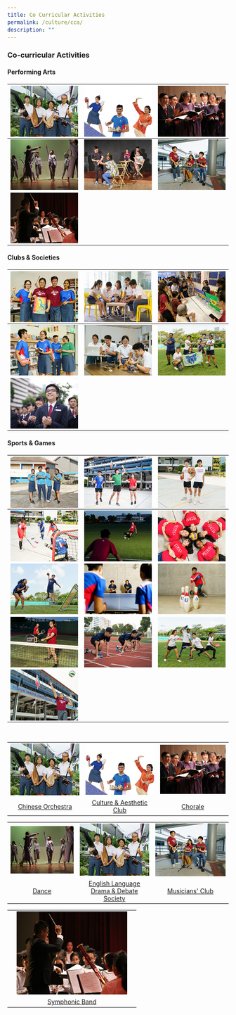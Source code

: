 ```yaml
---
title: Co Curricular Activities
permalink: /culture/cca/
description: ""
---
```

### **Co-curricular Activities** 
#### **Performing Arts**

| <a href="/culture/cca/performing-arts/chinese-orchestra/"><img src="/images/CCA/cca1.jpg" align = "center"></a> | <a href="/culture/cca/performing-arts/culture-and-aesthetic-club/"><img src="/images/CCA/cca2.jpg" align = "center"></a> | <a href="/culture/cca/performing-arts/chorale/"><img src="/images/CCA/cca3.jpg" align = "center"></a> |
| --------   | --------     | --------    |
| <a href="/culture/cca/performing-arts/dance/"><img src="/images/CCA/cca4.jpg" align = "center"></a> | <a href="/culture/cca/performing-arts/eldds/"><img src="/images/CCA/cca5.jpg" align = "center"></a> | <a href="/culture/cca/performing-arts/musicians-club/"><img src="/images/CCA/cca6.jpg" align = "center"></a> |
| <a href="/culture/cca/performing-arts/symphonic-band/"><img src="/images/CCA/cca7.jpg" align = "center"></a> |               |               |

#### **Clubs & Societies**

| <a href="/culture/cca/clubs-and-societies/art-and-guitar/club/"><img src="/images/CCA/cca8.jpg" align = "center"></a> | <a href="/culture/cca/clubs-and-societies/class-leaders-council/"><img src="/images/CCA/cca9.jpg" align = "center"></a> | <a href="/culture/cca/clubs-and-societies/interact-club/"><img src="/images/CCA/cca10.jpg" align = "center"></a> |
| --------   | --------     | --------    |
| <a href="/culture/cca/clubs-and-societies/library-council-and-strategy-club/"><img src="/images/CCA/cca11.jpg" align = "center"></a> | <a href="/culture/cca/clubs-and-societies/makers-academy/"><img src="/images/CCA/cca12.jpg" align = "center"></a> | <a href="/culture/cca/clubs-and-societies/outdoor-adventure-club/"><img src="/images/CCA/cca13.jpg" align = "center"></a> |
| <a href="/culture/cca/clubs-and-societies/students-council/"><img src="/images/CCA/cca14.jpg" align = "center"></a> |               |               |


#### **Sports & Games**

| <a href="/culture/cca/sports-and-games/air-weapons/"><img src="/images/CCA/cca15.jpg" align = "center"></a> | <a href="/culture/cca/sports-and-games/badminton/"><img src="/images/CCA/cca16.jpg" align = "center"></a> | <a href="/culture/cca/sports-and-games/basketball/"><img src="/images/CCA/cca17.jpg" align = "center"></a> |
| --------   | --------     | --------    |
| <a href="/culture/cca/sports-and-games/floorball/"><img src="/images/CCA/cca18.jpg" align = "center"></a> | <a href="/culture/cca/sports-and-games/football/"><img src="/images/CCA/cca19.jpg" align = "center"></a> | <a href="/culture/cca/sports-and-games/netball/"><img src="/images/CCA/cca20.jpg" align = "center"></a>|
| <a href="/culture/cca/sports-and-games/modular-sports/"><img src="/images/CCA/cca21.jpg" align = "center"></a> | <a href="/culture/cca/sports-and-games/table-tennis/"><img src="/images/CCA/cca22.jpg" align = "center"></a> | <a href="/culture/cca/sports-and-games/tenpin-bowling/"><img src="/images/CCA/cca23.jpg" align = "center"></a> |
| <a href="/culture/cca/sports-and-games/tennis/"><img src="/images/CCA/cca24.jpg" align = "center"></a> | <a href="/culture/cca/sports-and-games/track-and-field/"><img src="/images/CCA/cca25.jpg" align = "center"></a> | <a href="/culture/cca/sports-and-games/ultimate-frisbee/"><img src="/images/CCA/cca26.jpg" align = "center"></a> |
| <a href="/culture/cca/sports-and-games/volleyball/"><img src="/images/CCA/cca27.jpg" align = "center"></a> |               |               |

<br clear="left" />	

<table>
	<tr>
    <td style= "text-align: center;">
			<a href="/culture/cca/performing-arts/chinese-orchestra/"><img src="/images/CCA/cca1.jpg"></a>
		</td>
		<td style= "text-align: center;">
			<a href="/culture/cca/performing-arts/malay-language-elective-programme/"><img src="/images/CCA/cca2.jpg"></a>
		</td>
    <td style= "text-align: center;">
			<a href="/culture/cca/performing-arts/student-leadership/"><img src="/images/CCA/cca3.jpg" ></a>
		</td>
	</tr>
		<tr>
    <td style= "text-align: center;">
			<a href="/culture/cca/performing-arts/chinese-orchestra/">Chinese Orchestra</a>
</td>
		<td style= "text-align: center;">			
			<a href="/culture/cca/performing-arts/malay-language-elective-programme/">Culture & Aesthetic Club</a>
</td>
    <td style= "text-align: center;">
			<a href="/culture/cca/performing-arts/student-leadership/">Chorale</a>
		</td>
	</tr>
</table>
<table>
	<tr>
    <td style= "text-align: center;">
			<a href="/culture/cca/performing-arts/talent-development-programme/"><img src="/images/CCA/cca4.jpg"></a>
		</td>
		<td style= "text-align: center;">
			<a href="/culture/cca/performing-arts/education-and-career-guidance/"><img src="/images/CCA/cca1.jpg"></a>
		</td>
    <td style= "text-align: center;">
			<a href="/culture/cca/performing-arts/digital-literacies/"><img src="/images/CCA/cca6.jpg"></a>
		</td>
	</tr>
		<tr>
    <td style= "text-align: center;">
			<a href="/culture/cca/performing-arts/talent-development-programme/">Dance</a>
</td>
		<td style= "text-align: center;">			
			<a href="/culture/cca/performing-arts/education-and-career-guidance/">English Language Drama & Debate Society</a>
</td>
    <td style= "text-align: center;">
			<a href="/culture/cca/performing-arts/digital-literacies/">Musicians' Club</a>
		</td>
	</tr>
</table>
<table>
	<tr>
    <td style= "text-align: center;">
			<a href="/culture/cca/performing-arts/internationalisation-and-cross-cultural-programme/"><img src="/images/CCA/cca7.jpg" style="width: 90%;"></a>
		</td>
	</tr>
		<tr>
    <td style= "text-align: center;">
			<a href="/culture/cca/performing-arts/internationalisation-and-cross-cultural-programme/">Symphonic Band</a>
		</td>
	</tr>
</table>